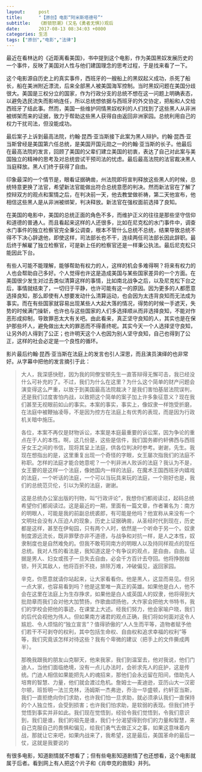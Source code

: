 ```yaml
---
layout:     post
title:      "【原创】电影“阿米斯塔德号”"
subtitle:   《断锁怒潮》(又名《勇者无惧》)观后
date:       2017-08-13 08:34:03 +0800
categories: 生活
tags: ["原创","电影","法律"]
---
```

最近在看林达的《近距离看美国》，书中提到这个电影，作为美国黑奴发展历史的一个事件，反映了美国对人性与他们建国理念的思考过程，于是找来看了一下。

这个电影源自历史上的真实事件，西班牙的一艘船上的黑奴起义成功，杀死了船长，船在美洲附近漂流，后来全部黑人被美国海军控制。当时黑奴问题在美国分歧很大。美国是三权分立的国家，作为行政分支的总统不想在这一问题上明确表态，以避免选民流失而影响连任，所以总统想依据与西班牙的外交协定，把船和人交给西班牙了结此事。然而，美国一些维护同情黑奴权利的人们找到了这些黑人从非洲被绑架而来的证据，致力于帮助这些黑人获得自由返回非洲家园。总统利用自己的权力干扰司法，但没能成功。

最后案子上诉到最高法院，约翰·昆西·亚当斯接下此案为黑人辩护。约翰·昆西·亚当斯曾经是美国第六任总统，是美国开国元勋之一的约翰·亚当斯的长子。他最后在最高法院的发言，回顾了美国的父辈们建立美国的初衷，表达了自己对此案与美国独立的精神的思考及对总统尝试干预司法的忧虑。最后最高法院的法官裁决黑人当庭释放。黑人们终于获得了自由。

印象最深的一个情节是，眼看证据确凿，州法院即将宣判释放这些黑人的时候，总统特意更换了法官，希望新法官能做出符合总统意愿的判决。然而新法官在了解了控辩双方的观点和案情之后，在判决前一天，他去教堂做祈祷，第二天他宣布，他相信这些黑人是从非洲被绑架，判决释放。新法官在强权面前选择了良知。

在美国的电影中，美国的总统正面的角色不多，而维护正义的往往是那些坚守信仰和道德的普通人。而且看起来这样的人还很多，比如在尼克松的水门事件中，调查水门事件的独立检察官完全秉公调查，根本不管什么总统不总统，结果导致总统不得不下决心辞退他，即使这样，司法部长也不干，连续两任司法部长因此辞职。最后终于解雇了独立检察官，可是新上任的检察官还是一样秉公执法。最后尼克松只能因此下台。

有些人可能不能理解，能够帮助有权力的人，这样的机会多难得啊？将来有权力的人也会帮助自己多好。个人觉得也许这是造成美国与某些国家差异的一个方面。在美国很少发生对过去类似清算这样的事情，比如南北战争之后，以及尼克松下台之后，事情就结束了，一切归于平静，也许可能有这一的原因。因为更多的人都愿意选择良知，那么即使有人想要发动什么清算运动，也会因为太违背良知而无法成为事实。而在有些国家就容易出现某些人大起大落的情况，得势的时候一手遮天，失势的时候满门操斩，也许也与这些国家的人们多选择顺从而非选择良知，不能对作恶形成抑制，导致罪恶太大有关吧。由此看来，真正坚守良知的人，其实也是在保护那些坏人，避免做出太大的罪恶而不得善终呢。其实今天一个人选择坚守良知，让另外的人得到了公正；也许明天这个人也因为别人坚守良知，自己也得到了公正，这样的社会必定是一个良性的循环。

影片最后约翰·昆西·亚当斯在法庭上的发言也引人深思，而且演员演绎的也非常好。从字幕中把他的发言摘引于此：

>大人，我深感快慰，因为我的同僚宝顿先生一直答辩得无懈可击，我已经没什么可补充的了。不过，我们为什么在这里？为什么这个简单的财产问题会演变得这么严重，以致于到美国最高法院裁决？是我们害怕基层法院误判，还是我们过度害怕内战，以致把这个简单的案子加上许多象征意义？现在我们甚至无视眼前如山的事实。本案的事实，事实上，像奴隶一样饱受折磨，在法庭中被鞭抽凌辱，不是因为控方在法庭上有优秀的表现，而是因为行政机关暗中施压。
> 
>各位，本案不再仅是财物诉讼，本案是本庭最重要的诉讼案，因为争论的重点在于人的本性。啊，这几份是，这些是信件，我们国务卿约轩佛西与西班牙女王之间的书信，现将其呈上法庭，供各位判决时参考。谢谢，先生。我现在想指出的是，这里重复出现一个奇怪的字眼，女王屡次指我们的法庭不称职。怎样的法庭才能合她意呢？一个判非洲人败诉的法庭？我认为不是，女王要的是这样一个法庭，像她国内一样的法庭，在魔术王国西班牙内嬉戏的法庭，一个听话的法庭，一个可以当玩具来玩的法庭，一个刚好也是，我们的总统范贝伦，引以为荣的法庭，谢谢。
> 
>这是总统办公室出版的刊物，叫“行政评论”，我想你们都阅读过，起码总统希望你们都阅读过。这是最近的一期，里面有一篇文章，作者署名为：南方的明眼人，可能是我的前副总统裘郎，有可能是他吗？他宣称从来没有一个文明社会没有人压迫人的现象，历史上证据确凿，从圣经时代到现在，历史都是这样，甚至在伊甸园，只有两个人时，依然是一个听命于另一个。奴隶制度源远流长，既非罪孽亦非不道德，与战争和对抗一样，是人之本性，奴隶制度也是自然难免的。但我不敢苟同南方的明眼人以及持同样观点的现任总统。我对人性的看法是，我知道这是个有争议的观点，是自由，自由。证据是男人、妇女或孩子一旦失去自由，必会千方百计去夺回。他将挣脱枷锁，歼灭其敌人，他将百折不挠，排除万难，冲破偏见，返回家园。
> 
>辛克，你愿意就请你站起来，让大家看看你。他是黑人，这显而易见。但另一点大家，也容易看到吗？他是这里唯一真正的英雄。如果他是白人，他不会在这里在法庭上为生存挣求，如果他是白人或英国人的奴隶，他将得到大批勋章而我们会对他大加赞扬，作歌曲颂扬他，大作家会把他大书特书，我们的学校会把他的事迹，在课堂上大述。经我们努力，他会家喻户晓，我们的后代会视他为伟人。但如果南方诸君的观点正确，我们将如何面对这令人尴尬、令人烦恼的“独立宣言”？值得骄傲的“人人生而平等，造物者赋予他们若干不可剥夺的权利，其中包括生命权、自由权和追求幸福的权利”等等，我们究竟该怎样对待这些？我有个卑微的建议（把手上的文件撕成两半）。
> 
>那晚我跟我的朋友山克聊天，他来我家，我们到温室去，他对我说，他们门迪人，当他们面临绝境，没有一点儿办法时，会祈求先人的庇护，这是传统。门迪人相信如果能把先人的魂招来，那他们会永远留在阳间，借助先人培育的智慧、力量，他们就会渡过危机。詹姆士—麦迪逊，亚历山大一汉密尔顿，班哲明一法兰克林，汤姆斯一杰弗逊，乔治一华盛顿，约轩亚当斯，我们一直拒绝向你们求助，也许我们怕一旦求助，就必须承认我们一直保持的个人独立性，会受到损害；也许我们怕求助，是软弱的表现。但我们终于觉悟到事实并非如此。我们现在觉悟到，经验令我们觉悟到，令我们意识到，我们是谁，我们的祖先是谁，我们十分渴望得到你们的力量和智慧，来自己克服自己的畏惧和偏见，给我们勇气去做正义之事，如果这意味着内战，那就让它来吧，如果内战来了，我希望，这是最后，美国革命的最后一仗，这就是我要说的

有很多电影，知道剧情就不想看了；但有些电影知道剧情了也还想看，这个电影就属于后者。看到网上有人把这个片子和《肖申克的救赎》并列。
